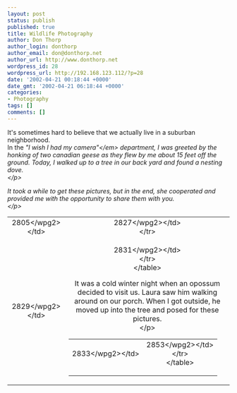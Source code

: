 ```yaml
---
layout: post
status: publish
published: true
title: Wildlife Photography
author: Don Thorp
author_login: donthorp
author_email: don@donthorp.net
author_url: http://www.donthorp.net
wordpress_id: 28
wordpress_url: http://192.168.123.112/?p=28
date: '2002-04-21 00:18:44 +0000'
date_gmt: '2002-04-21 06:18:44 +0000'
categories:
- Photography
tags: []
comments: []
---
```

<p>
    It's sometimes hard to believe that we actually live in a suburban neighborhood.<br />
    In the <em>"I wish I had my camera"<&#47;em> department, I was greeted by the honking of two canadian geese as they flew by me about 15 feet off the ground. Today, I walked up to a tree in our back yard and found a nesting dove.<br />
<&#47;p></p>
<p>
    It took a while to get these pictures, but in the end, she cooperated and provided me with the opportunity to share them with you.<br />
<&#47;p></p>
<table align="center" border="0" cellpadding="4" cellspacing="0">
<tr>
<td align="center"><wpg2>2805<&#47;wpg2><&#47;td></p>
<td align="center"><wpg2>2827<&#47;wpg2><&#47;td><br />
    <&#47;tr></p>
<tr>
<td align="center"><wpg2>2829<&#47;wpg2><&#47;td></p>
<td align="center"><wpg2>2831<&#47;wpg2><&#47;td><br />
    <&#47;tr><br />
<&#47;table></p>
<p>
    It was a cold winter night when an opossum decided to visit us. Laura saw him walking around on our porch. When I got outside, he moved up into the tree and posed for these pictures.<br />
<&#47;p></p>
<table align="center" border="0" cellpadding="4" cellspacing="0">
<tr>
<td align="center"><wpg2>2833<&#47;wpg2><&#47;td></p>
<td align="center"><wpg2>2853<&#47;wpg2><&#47;td><br />
    <&#47;tr><br />
<&#47;table></p>
